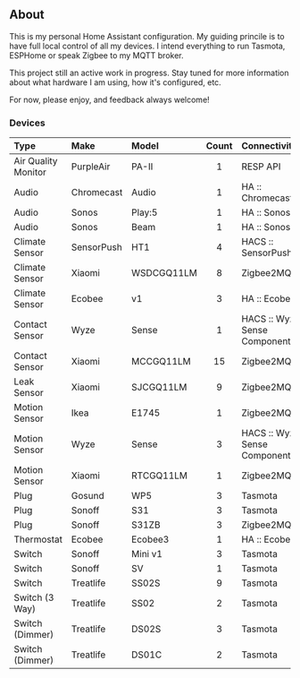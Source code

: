 ## About

This is my personal Home Assistant configuration. My guiding princile is to have
full local control of all my devices. I intend everything to run Tasmota, 
ESPHome or speak Zigbee to my MQTT broker.

This project still an active work in progress. Stay tuned for more information about
what hardware I am using, how it's configured, etc.

For now, please enjoy, and feedback always welcome!

### Devices

| Type | Make | Model | Count | Connectivity |
| :--- | :--- | :--- | :--: | :-- |
| Air Quality Monitor | PurpleAir | PA-II | 1 | RESP API |
| Audio | Chromecast | Audio | 1 | HA :: Chromecast |
| Audio | Sonos | Play:5 | 1 | HA :: Sonos |
| Audio | Sonos | Beam | 1 | HA :: Sonos |
| Climate Sensor | SensorPush | HT1 | 4 | HACS :: SensorPush |
| Climate Sensor | Xiaomi | WSDCGQ11LM | 8 | Zigbee2MQTT |
| Climate Sensor | Ecobee | v1 | 3 | HA :: Ecobee |
| Contact Sensor | Wyze | Sense | 1 | HACS :: Wyze Sense Component |
| Contact Sensor | Xiaomi | MCCGQ11LM | 15 | Zigbee2MQTT |
| Leak Sensor | Xiaomi | SJCGQ11LM | 9 | Zigbee2MQTT |
| Motion Sensor | Ikea | E1745 | 1 | Zigbee2MQTT |
| Motion Sensor | Wyze | Sense | 3 | HACS :: Wyze Sense Component |
| Motion Sensor | Xiaomi | RTCGQ11LM | 1 | Zigbee2MQTT |
| Plug | Gosund | WP5 | 3 | Tasmota |
| Plug | Sonoff | S31 | 3 | Tasmota |
| Plug | Sonoff | S31ZB | 3 |  Zigbee2MQTT |
| Thermostat | Ecobee | Ecobee3 | 1 | HA :: Ecobee |
| Switch | Sonoff | Mini v1 | 3 | Tasmota |
| Switch | Sonoff | SV | 1 | Tasmota |
| Switch | Treatlife | SS02S | 9 | Tasmota |
| Switch (3 Way) | Treatlife | SS02 | 2 | Tasmota |
| Switch (Dimmer) | Treatlife | DS02S | 3 | Tasmota |
| Switch  (Dimmer) | Treatlife | DS01C | 2 | Tasmota |